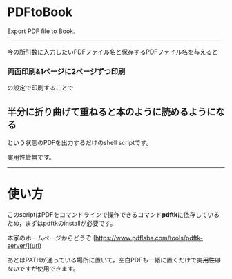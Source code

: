 # PDFtoBook
Export PDF file to Book.

---
今の所引数に入力したいPDFファイル名と保存するPDFファイル名を与えると

### 両面印刷&1ページに2ページずつ印刷

の設定で印刷することで

## 半分に折り曲げて重ねると本のように読めるようになる

という状態のPDFを出力するだけのshell scriptです。

実用性皆無です。

---

# 使い方
このscriptはPDFをコマンドラインで操作できるコマンド**pdftk**に依存しているため，まずはpdftkのinstallが必要です。

本家のホームページからどうぞ
[https://www.pdflabs.com/tools/pdftk-server/](url)

あとはPATHが通っている場所に置いて，空白PDFも一緒に置くだけで~~実用性はないですが~~使用できます。
